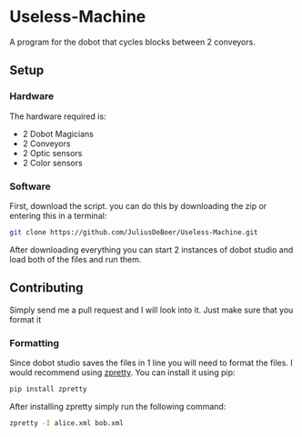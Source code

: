 # Useless-Machine

A program for the dobot that cycles blocks between 2 conveyors.

## Setup

### Hardware

The hardware required is:

- 2 Dobot Magicians
- 2 Conveyors
- 2 Optic sensors
- 2 Color sensors

<!-- Insert schematic -->

### Software

First, download the script.
you can do this by downloading the zip or entering this in a terminal:

```bash
git clone https://github.com/JuliusDeBoer/Useless-Machine.git
```

After downloading everything you can start 2 instances of dobot studio and load both of the files and run them.

## Contributing

Simply send me a pull request and I will look into it.
Just make sure that you format it

### Formatting

Since dobot studio saves the files in 1 line you will need to format the files. I would recommend using [zpretty](https://github.com/collective/zpretty). You can install it using pip:

```bash
pip install zpretty
```

After installing zpretty simply run the following command:

```bash
zpretty -I alice.xml bob.xml
```
